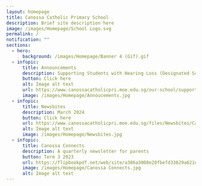```yaml
---
layout: homepage
title: Canossa Catholic Primary School
description: Brief site description here
image: /images/Homepage/School Logo.svg
permalink: /
notification: ""
sections:
  - hero:
      background: /images/Homepage/Banner 4 (Gif).gif
  - infopic:
      title: Announcements
      description: Supporting Students with Hearing Loss (Designated School 2025)
      button: Click here
      alt: Image alt text
      url: https://www.canossacatholicpri.moe.edu.sg/our-school/supporting-students-with-hearing-loss/
      image: /images/Homepage/Annoucements.jpg
  - infopic:
      title: Newsbites
      description: March 2024
      button: Click here
      url: https://www.canossacatholicpri.moe.edu.sg/files/Newsbites/Canossa_Newsbites_March_2024.pdf
      alt: Image alt text
      image: /images/Homepage/Newsbites.jpg
  - infopic:
      title: Canossa Connects
      description: A quarterly newsletter for parents
      button: Term 3 2023
      url: https://flipbookpdf.net/web/site/a386a3008e20fbefd33629a621eed5cfc1e7e80f202310.pdf.html
      image: /images/Homepage/Canossa Connects.jpg
      alt: Image alt text
---
```


